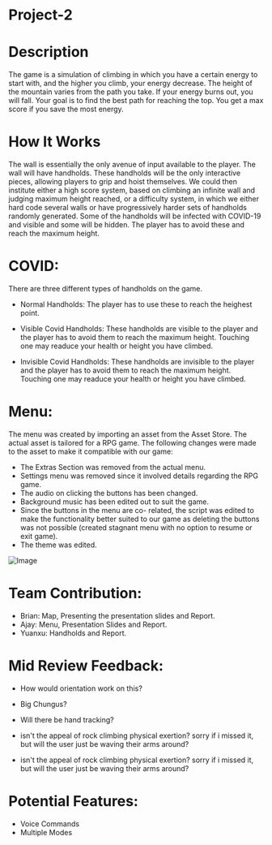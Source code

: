 # Project-2

# Description
The game is a simulation of climbing in which you have a certain energy to start with, and the higher you climb, your energy decrease. The height of the mountain varies from the path you take. If your energy burns out, you will fall. Your goal is to find the best path for reaching the top. You get a max score if you save the most energy.

# How It Works
The wall is essentially the only avenue of input available to the player. The wall will have handholds. These handholds will be the only interactive pieces, allowing players to grip and hoist themselves. We could then institute either a high score system, based on climbing an infinite wall and judging maximum height reached, or a difficulty system, in which we either hard code several walls or have progressively harder sets of handholds randomly generated. Some of the handholds will be infected with COVID-19 and visible and some will be hidden. The player has to avoid these and reach the maximum height.

# COVID:
There are three different types of handholds on the game. 

- Normal Handholds: 
The player has to use these to reach the heighest point. 

- Visible Covid Handholds:
These handholds are visible to the player and the player has to avoid them to reach the maximum height. Touching one may readuce your health or height you have climbed. 

- Invisible Covid Handholds:
These handholds are invisible to the player and the player has to avoid them to reach the maximum height. Touching one may readuce your health or height you have climbed. 

# Menu:

The menu was created by importing an asset from the Asset Store. The actual asset is tailored for a RPG game. The following changes were made to the asset to make it compatible with our game: 

- The Extras Section was removed from the actual menu. 
- Settings menu was removed since it involved details regarding the RPG game. 
- The audio on clicking the buttons has been changed. 
- Background music has been edited out to suit the game. 
- Since the buttons in the menu are co- related, the script was edited to make the functionality better suited to our game as deleting the buttons was not possible (created stagnant menu with no option to resume or exit game).
- The theme was edited.

![Image](https://codesbya.github.io/CS5331-Project-1/Outside.png)

# Team Contribution:

- Brian: Map, Presenting the presentation slides and Report.  
- Ajay: Menu, Presentation Slides and Report. 
- Yuanxu: Handholds and Report. 

# Mid Review Feedback:

- How would orientation work on this?

- Big Chungus?

- Will there be hand tracking?

- isn't the appeal of rock climbing physical exertion? sorry if i missed it, but will the user just be waving their arms around?

- isn't the appeal of rock climbing physical exertion? sorry if i missed it, but will the user just be waving their arms around?

# Potential Features: 

- Voice Commands
- Multiple Modes




